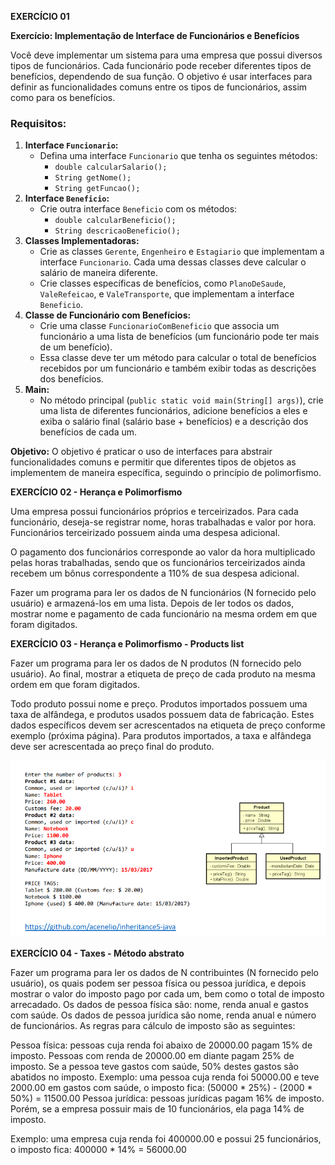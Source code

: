 **EXERCÍCIO 01**

**Exercício: Implementação de Interface de Funcionários e Benefícios**

Você deve implementar um sistema para uma empresa que possui diversos tipos de funcionários. Cada funcionário pode receber diferentes tipos de benefícios, dependendo de sua função. O objetivo é usar interfaces para definir as funcionalidades comuns entre os tipos de funcionários, assim como para os benefícios.

### Requisitos:

1. **Interface `Funcionario`:**
    - Defina uma interface `Funcionario` que tenha os seguintes métodos:
        - `double calcularSalario();`
        - `String getNome();`
        - `String getFuncao();`
2. **Interface `Beneficio`:**
    - Crie outra interface `Beneficio` com os métodos:
        - `double calcularBeneficio();`
        - `String descricaoBeneficio();`
3. **Classes Implementadoras:**
    - Crie as classes `Gerente`, `Engenheiro` e `Estagiario` que implementam a interface `Funcionario`. Cada uma dessas classes deve calcular o salário de maneira diferente.
    - Crie classes específicas de benefícios, como `PlanoDeSaude`, `ValeRefeicao`, e `ValeTransporte`, que implementam a interface `Beneficio`.
4. **Classe de Funcionário com Benefícios:**
    - Crie uma classe `FuncionarioComBeneficio` que associa um funcionário a uma lista de benefícios (um funcionário pode ter mais de um benefício).
    - Essa classe deve ter um método para calcular o total de benefícios recebidos por um funcionário e também exibir todas as descrições dos benefícios.
5. **Main:**
    - No método principal (`public static void main(String[] args)`), crie uma lista de diferentes funcionários, adicione benefícios a eles e exiba o salário final (salário base + benefícios) e a descrição dos benefícios de cada um.

**Objetivo:**
O objetivo é praticar o uso de interfaces para abstrair funcionalidades comuns e permitir que diferentes tipos de objetos as implementem de maneira específica, seguindo o princípio de polimorfismo.


**EXERCÍCIO 02 - Herança e Polimorfismo**

Uma empresa possui funcionários próprios e terceirizados.
Para cada funcionário, deseja-se registrar nome, horas
trabalhadas e valor por hora. Funcionários terceirizado
possuem ainda uma despesa adicional.

O pagamento dos funcionários corresponde ao valor da hora
multiplicado pelas horas trabalhadas, sendo que os
funcionários terceirizados ainda recebem um bônus
correspondente a 110% de sua despesa adicional.

Fazer um programa para ler os dados de N funcionários (N
fornecido pelo usuário) e armazená-los em uma lista. Depois
de ler todos os dados, mostrar nome e pagamento de cada
funcionário na mesma ordem em que foram digitados.


**EXERCÍCIO 03 - Herança e Polimorfismo - Products list**


Fazer um programa para ler os dados de N
produtos (N fornecido pelo usuário). Ao final,
mostrar a etiqueta de preço de cada produto na
mesma ordem em que foram digitados.

Todo produto possui nome e preço. Produtos
importados possuem uma taxa de alfândega, e
produtos usados possuem data de fabricação.
Estes dados específicos devem ser
acrescentados na etiqueta de preço conforme
exemplo (próxima página). Para produtos
importados, a taxa e alfândega deve ser
acrescentada ao preço final do produto.

![Exemplo de resultado](https://github.com/riansousa1/java_exercises/blob/main/imagem%20exercicios%20GIT%20products%203.png?raw=true)


**EXERCÍCIO 04 - Taxes - Método abstrato**


Fazer um programa para ler os dados de N contribuintes (N fornecido pelo usuário), os quais
podem ser pessoa física ou pessoa jurídica, e depois mostrar o valor do imposto pago por cada um,
bem como o total de imposto arrecadado.
Os dados de pessoa física são: nome, renda anual e gastos com saúde. Os dados de pessoa jurídica
são nome, renda anual e número de funcionários. As regras para cálculo de imposto são as
seguintes:

Pessoa física: pessoas cuja renda foi abaixo de 20000.00 pagam 15% de imposto. Pessoas com
renda de 20000.00 em diante pagam 25% de imposto. Se a pessoa teve gastos com saúde, 50%
destes gastos são abatidos no imposto.
Exemplo: uma pessoa cuja renda foi 50000.00 e teve 2000.00 em gastos com saúde, o imposto
fica: (50000 * 25%) - (2000 * 50%) = 11500.00
Pessoa jurídica: pessoas jurídicas pagam 16% de imposto. Porém, se a empresa possuir mais de 10
funcionários, ela paga 14% de imposto.

Exemplo: uma empresa cuja renda foi 400000.00 e possui 25 funcionários, o imposto fica:
400000 * 14% = 56000.00




